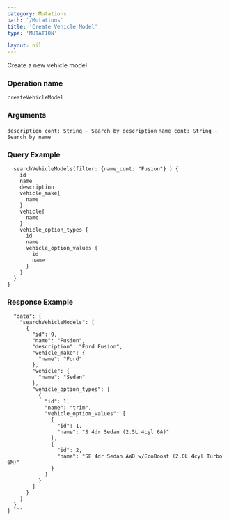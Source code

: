 ```yaml
---
category: Mutations
path: '/Mutations'
title: 'Create Vehicle Model'
type: 'MUTATION'

layout: nil
---
```


Create a new vehicle model

### Operation name
```createVehicleModel ```

### Arguments

```description_cont: String - Search by description```
```name_cont: String - Search by name```

### Query Example

``` query {
  searchVehicleModels(filter: {name_cont: "Fusion"} ) {
    id
    name
    description
    vehicle_make{
      name
    }
    vehicle{
      name
    }
    vehicle_option_types {
      id
      name
      vehicle_option_values {
        id
        name
      }
    }
  }
}
```

### Response Example

```{
  "data": {
    "searchVehicleModels": [
      {
        "id": 9,
        "name": "Fusion",
        "description": "Ford Fusion",
        "vehicle_make": {
          "name": "Ford"
        },
        "vehicle": {
          "name": "Sedan"
        },
        "vehicle_option_types": [
          {
            "id": 1,
            "name": "trim",
            "vehicle_option_values": [
              {
                "id": 1,
                "name": "S 4dr Sedan (2.5L 4cyl 6A)"
              },
              {
                "id": 2,
                "name": "SE 4dr Sedan AWD w/EcoBoost (2.0L 4cyl Turbo 6M)"
              }
            ]
          }
        ]
      }
    ]
  }
} ```
